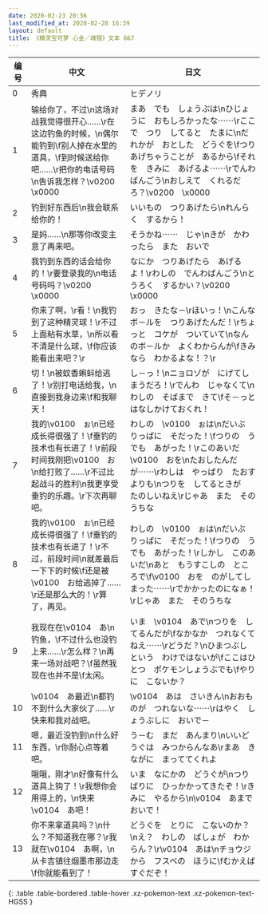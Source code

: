 ```yaml
---
date: 2020-02-23 20:56
last_modified_at: 2020-02-28 16:39
layout: default
title: 《精灵宝可梦 心金／魂银》文本 667
---
```

| 编号 | 中文 | 日文 |
| ---- | ---- | ---- |
| 0 | 秀典 | ヒデノリ |
| 1 | 输给你了，不过\n这场对战我觉得很开心……\r在这边钓鱼的时候，\n偶尔能钓到\f别人掉在水里的道具，\f到时候送给你吧……\r把你的电话号码\n告诉我怎样？\v0200　\x0000 | まあ　でも　しょうぶは\nひじょうに　おもしろかったな⋯⋯\rここで　つり　してると　たまに\nだれかが　おとした　どうぐを\fつりあげちゃうことが　あるから\fそれを　きみに　あげるよ⋯⋯\rでんわばんごう\nおしえて　くれるだろ？\v0200　\x0000 |
| 2 | 钓到好东西后\n我会联系给你的！ | いいもの　つりあげたら\nれんらく　するから！ |
| 3 | 是妈……\n那等你改变主意了再来吧。 | そうかね⋯⋯　じゃ\nきが　かわったら　また　おいで |
| 4 | 我钓到东西的话会给你的！\r要登录我的\n电话号码吗？\v0200　\x0000 | なにか　つりあげたら　あげるよ！\rわしの　でんわばんごう\nとうろく　するかい？\v0200　\x0000 |
| 5 | 你来了啊，\r看！\n我钓到了这种精灵球！\r不过上面粘有水草，\n所以看不清是什么球，\f你应该能看出来吧？\r | おっ　きたな－\rほいっ！\nこんな　ボ－ルを　つりあげたんだ！\rちょっと　コケが　ついていて\nなんのボ－ルか　よくわからんが\fきみなら　わかるよな！？\r |
| 6 | 切！\n被蚊香蝌蚪给逃了！\r别打电话给我，\n直接到我身边来\f和我聊天！ | し－っ！\nニョロゾが　にげてしまうだろ！\rでんわ　じゃなくて\nわしの　そばまで　きて\fそ－っと　はなしかけておくれ！ |
| 7 | 我的\v0100　ぉ\n已经成长得很强了！\f垂钓的技术也有长进了！\r前段时间我刚把\v0100　お\n给打败了……\r不过比起战斗的胜利\n我更享受垂钓的乐趣。\r下次再聊吧。 | わしの　\v0100　ぉは\nだいぶ　りっぱに　そだった！\fつりの　うでも　あがった！\rこのあいだ　\v0100　おを\nたおしたんだが⋯⋯\rわしは　やっぱり　たおすよりも\nつりを　してるときが　たのしいねえ\rじゃあ　また　そのうちな |
| 8 | 我的\v0100　ぉ\n已经成长得很强了！\f垂钓的技术也有长进了！\r不过，前段时间\n就差最后一下下的时候\f还是被\v0100　お给逃掉了……\r还是那么大的！\r算了，再见。 | わしの　\v0100　ぉは\nだいぶ　りっぱに　そだった！\fつりの　うでも　あがった！\rしかし　このあいだ\nあと　もうすこしの　ところで\f\v0100　おを　のがしてしまった⋯⋯\rでかかったのになぁ！\rじゃあ　また　そのうちな |
| 9 | 我现在在\v0104　あ\n钓鱼，\f不过什么也没钓上来……\r怎么样？\n再来一场对战吧？\f虽然我现在也并不是\f太闲。 | いま　\v0104　あで\nつりを　してるんだが\fなかなか　つれなくてねえ⋯⋯\rどうだ？\nひまつぶし　という　わけではないが\fここはひとつ　ポケモンしょうぶでも\fやりに　こないか？ |
| 10 | \v0104　あ最近\n都钓不到什么大家伙了……\r快来和我对战吧。 | \v0104　あは　さいきん\nおおものが　つれないな⋯⋯\rはやく　しょうぶしに　おいで－ |
| 11 | 嗯，最近没钓到\n什么好东西，\r你耐心点等着吧。 | う－む　まだ　あんまり\nいいどうぐは　みつからんなあ\rまあ　きながに　まっててくれよ |
| 12 | 哦哦，刚才\n好像有什么道具上钩了！\r我想你会用得上的，\n快来\v0104　あ吧！ | いま　なにかの　どうぐが\nつりばりに　ひっかかってきたぞ！\rきみに　やるから\n\v0104　あまで　おいで！ |
| 13 | 你不来拿道具吗？\n什么？不知道我在哪？\r我就在\v0104　あ啊，\n从卡吉镇往烟墨市那边走\f你就能看到了！ | どうぐを　とりに　こないのか？\nえ？　わしの　ばしょが　わからん？\r\v0104　あは\nチョウジ　から　フスベの　ほうに\fむかえば　すぐだぞ！ |
{: .table .table-bordered .table-hover .xz-pokemon-text .xz-pokemon-text-HGSS }